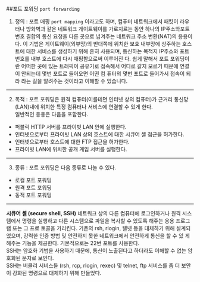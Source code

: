 ##포트 포워딩 `port forwarding`
1. 정의 : 포트 매핑 `port mapping` 이라고도 하며, 컴퓨터 네트워크에서 패킷이 라우터나 방화벽과 같은 네트워크 게이트웨이를 가로지르는 동안 하나의 
IP주소와포트 번호 결합의 통신 요청을 다른 곳으로 넘겨주는 네트워크 주소 변환(NAT)의 응용이다. 이 기법은 게이트웨이(외부망)의 반대쪽에 위치한 보호
내부망에 상주하는 호스트에 대한 서비스를 생성하기 위해 흔히 사용되며, 통신하는 목적지 IP주소와 포트 번호를 내부 호스트에 다시 매핑함으로써 이루어진
다. 쉽게 말해서 포트 포워딩이란 어떠한 곳에 있는 트래픽이 공유기로 접속해서 어디로 갈지 모르기 때문에 연결이 안되는데 몇번 포트로 들어오면 어떤 컴
퓨터의 몇번 포트로 들어가서 접속이 되라 라는 길을 알려주는 것이라고 이해할 수 있습니다.

-----

2. 목적 : 포트 포워딩은 원격 컴퓨터(이를테면 인터넷 상의 컴퓨터)가 근거리 통신망(LAN)내에 위치한 특정 컴퓨터나 서비스에 연결할 수 있게 한다. <br>
일반적인 응용은 다음을 포함한다. <br>
- 퍼블릭 HTTP 서버를 프라이빗 LAN 안에 실행한다.
- 인터넷으로부터 프라이빗 LAN 상의 호스트에 대한 시큐어 셸 접근을 허가한다.
- 인터넷으로부터 호스트에 대한 FTP 접근을 허가한다.
- 프라이빗 LAN에 위치한 공개 게임 서버를 실행한다.

-----

3. 종류 : 포트 포워딩은 다음 종류로 나눌 수 있다. <br>
- 로컬 포트 포워딩
- 원격 포트 포워딩
- 동적 포트 포워딩

-----

**시큐어 셸 (secure shell, SSH)**
네트워크 상의 다른 컴퓨터에 로그인하거나 원격 시스템에서 명령을 실행하고 다른 시스템으로 파일을 복사할 수 있도록 해주는 응용 프로그램 또는 그 프로
토콜을 가리킨다. 기존의 rsh, rlogin, 텔넷 등을 대체하기 위해 설계되었으며, 강력한 인증 방법 및 안전하지 못한 네트워크에서 안전하게 통신을 할 수 있
게 해주는 기능을 제공한다. 기본적으로는 22번 포트를 사용한다. <br>
SSH는 암호화 기법을 사용하기 때문에, 통신이 노출된다고 하더라도 이해할 수 없는 암호화된 문자로 보인다. <br>
SSH는 버클리 서비스들 (rsh, rcp, rlogin, rexec) 및 telnet, ftp 서비스를 좀 더 보안이 강화된 명령으로 대체하기 위해 만들었다.
